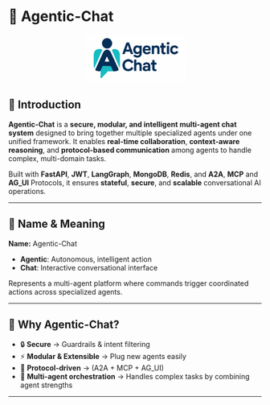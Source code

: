 # 🤖 Agentic-Chat

<p align="center">
  <img src="../assets/logo.png" alt="AgenticChat Logo" width="200"/>
</p>

## 🧠 Introduction

**Agentic-Chat** is a **secure, modular, and intelligent multi-agent chat system** designed to bring together multiple specialized agents under one unified framework. It enables **real-time collaboration**, **context-aware reasoning**, and **protocol-based communication** among agents to handle complex, multi-domain tasks.

Built with **FastAPI**, **JWT**, **LangGraph**, **MongoDB**, **Redis**, and **A2A**, **MCP** and **AG_UI** Protocols, it ensures **stateful**, **secure**, and **scalable** conversational AI operations.

---

## 🔷 Name & Meaning

**Name:** Agentic-Chat  

- **Agentic**: Autonomous, intelligent action  
- **Chat**: Interactive conversational interface  

Represents a multi-agent platform where commands trigger coordinated actions across specialized agents.

---

## 📌 Why Agentic-Chat?

- 🔒 **Secure** → Guardrails & intent filtering  
- ⚡ **Modular & Extensible** → Plug new agents easily  
- 🔗 **Protocol-driven** → (A2A + MCP + AG_UI)  
- 🧠 **Multi-agent orchestration** → Handles complex tasks by combining agent strengths  
---